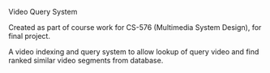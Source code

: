 Video Query System

Created as part of course work for CS-576 (Multimedia System Design), for final project. 

A video indexing and query system to allow lookup of query video and find ranked similar video segments from database.